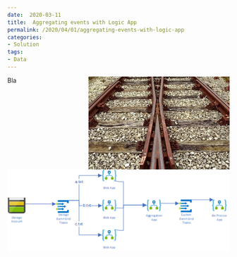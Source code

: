 ```yaml
---
date:  2020-03-11
title:  Aggregating events with Logic App
permalink: /2020/04/01/aggregating-events-with-logic-app
categories:
- Solution
tags:
- Data
---
```

<img style="float:right;padding-left:20px;" title="From pixabay.com" src="/assets/posts/2020/2/aggregating-events-with-logic-app/merging.jpg" />

Bla

![data-flow](/assets/posts/2020/2/aggregating-events-with-logic-app/data-flow.png)